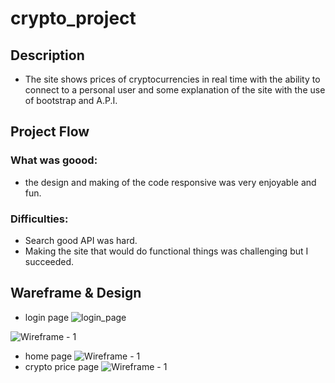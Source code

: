 # crypto_project
## Description
* The site shows prices of cryptocurrencies in real time with the ability to connect 
to a personal user and some explanation of the site with the use of 
bootstrap and A.P.I.

## Project Flow
### What was goood:
* the design and making of the code responsive was very enjoyable and fun.

### Difficulties:
* Search good API was hard.
* Making the site that would do functional things was challenging but I succeeded.

## Wareframe & Design
* login page
![login_page](https://user-images.githubusercontent.com/105584197/178674709-7dc23aac-1c85-4352-8874-428eb5ecb4e5.png)

 ![Wireframe - 1]()
* home page
 ![Wireframe - 1](./final_web_JS/Screenshots/logoScreenShot.png)
* crypto price page
 ![Wireframe - 1](./final_web_JS/Screenshots/HomePageScreenShot.png)
